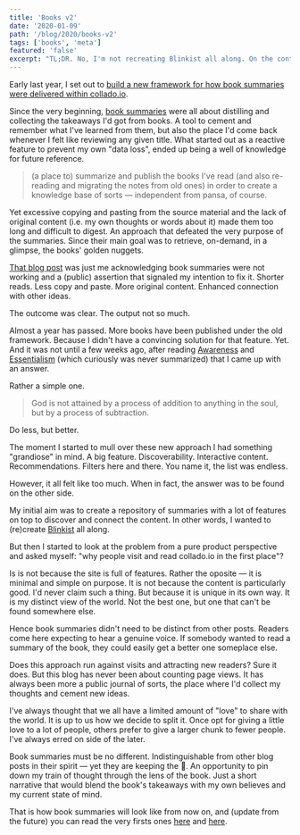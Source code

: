 ```yaml
---
title: 'Books v2'
date: '2020-01-09'
path: '/blog/2020/books-v2'
tags: ['books', 'meta']
featured: 'false'
excerpt: "TL;DR. No, I'm not recreating Blinkist all along. On the contrary. Book summaries are getting indistinguishable from other pieces. They won't become full fledged summaries on their own. Rather an opportunity to pin down my train of thought through the lens of the book."
---
```


Early last year, I set out to [build a new framework for how book summaries were delivered within collado.io](/blog/2019/upgrading-books).

Since the very beginning, [book summaries](/tags/books) were all about distilling and collecting the takeaways I'd got from books. A tool to cement and remember what I've learned from them, but also the place I'd come back whenever I felt like reviewing any given title. What started out as a reactive feature to prevent my own "data loss", ended up being a well of knowledge for future reference.

> (a place to) summarize and publish the books I've read (and also re-reading and migrating the notes from old ones) in order to create a knowledge base of sorts — independent from pansa, of course.

Yet excessive copying and pasting from the source material and the lack of original content (i.e. my own thoughts or words about it) made them too long and difficult to digest. An approach that defeated the very purpose of the summaries. Since their main goal was to retrieve, on-demand, in a glimpse, the books' golden nuggets.

[That blog post](/blog/2019/upgrading-books) was just me acknowledging book summaries were not working and a (public) assertion that signaled my intention to fix it. Shorter reads. Less copy and paste. More original content. Enhanced connection with other ideas.

The outcome was clear. The output not so much.

Almost a year has passed. More books have been published under the old framework. Because I didn't have a convincing solution for that feature. Yet. And it was not until a few weeks ago, after reading [Awareness](/blog/2019/awareness) and [Essentialism](https://www.amazon.com/dp/0804137382) (which curiously was never summarized) that I came up with an answer.

Rather a simple one.

> God is not attained by a process of addition to anything in the soul, but by a process of subtraction.

Do less, but better.

The moment I started to mull over these new approach I had something "grandiose" in mind. A big feature. Discoverability. Interactive content. Recommendations. Filters here and there. You name it, the list was endless.

However, it all felt like too much. When in fact, the answer was to be found on the other side.

My initial aim was to create a repository of summaries with a lot of features on top to discover and connect the content. In other words, I wanted to (re)create [Blinkist](https://www.blinkist.com) all along.

But then I started to look at the problem from a pure product perspective and asked myself: "why people visit and read collado.io in the first place"?

Is is not because the site is full of features. Rather the oposite — it is minimal and simple on purpose. It is not because the content is particularly good. I'd never claim such a thing. But because it is unique in its own way. It is my distinct view of the world. Not the best one, but one that can't be found somewhere else.

Hence book summaries didn't need to be distinct from other posts. Readers come here expecting to hear a genuine voice. If somebody wanted to read a summary of the book, they could easily get a better one someplace else.

Does this approach run against visits and attracting new readers? Sure it does. But this blog has never been about counting page views. It has always been more a public journal of sorts, the place where I'd collect my thoughts and cement new ideas.

I've always thought that we all have a limited amount of "love" to share with the world. It is up to us how we decide to split it. Once opt for giving a little love to a lot of people, others prefer to give a larger chunk to fewer people. I've always erred on side of the later.

Book summaries must be no different. Indistinguishable from other blog posts in their spirit — yet they are keeping the 📖. An opportunity to pin down my train of thought through the lens of the book. Just a short narrative that would blend the book's takeaways with my own believes and my current state of mind.

That is how book summaries will look like from now on, and (update from the future) you can read the very firsts ones [here](/blog/2020/cant-hurt-me) and [here](/blog/2020/stillness-is-the-key).
